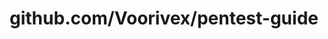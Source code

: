 ---
layout: post
title: github.com/Voorivex/pentest-guide
categories: link
tags: [انگلیسی, برنامه‌نویسی]
---